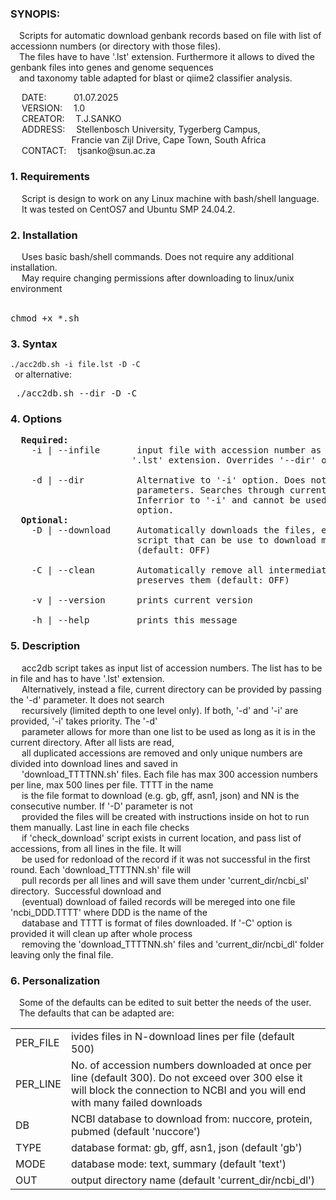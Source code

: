 <p><h3>SYNOPIS:</h3>
&emsp;Scripts for automatic download genbank records based on file with list of accessionn numbers (or directory with those files).</br>
&emsp;The files have to have '.lst' extension. Furthermore it allows to dived the genbank files into genes and genome sequences</br>
&emsp;and taxonomy table adapted for blast or qiime2 classifier analysis.</p>
</body>
<p>
&emsp; DATE:   &emsp; &emsp; &nbsp;01.07.2025<br />
&emsp; VERSION:&emsp; 1.0<br />
&emsp; CREATOR:&emsp; T.J.SANKO<br />
&emsp; ADDRESS:&emsp; Stellenbosch University, Tygerberg Campus,<br />
        &emsp; &emsp; &emsp; &emsp; &emsp; &nbsp; Francie van Zijl Drive, Cape Town, South Africa<br />
&emsp; CONTACT:&emsp; tjsanko@sun.ac.za<br />

<h3>1. Requirements</h3>
&emsp; Script is design to work on any Linux machine with bash/shell language.</br>
&emsp; It was tested on CentOS7 and Ubuntu SMP 24.04.2.</br>

<h3>2. Installation</h3>
&emsp; Uses basic bash/shell commands. Does not require any additional installation.</br>
&emsp; May require changing permissions after downloading to linux/unix environment</br>
&emsp; <pre>chmod +x *.sh</pre>

<h3>3. Syntax</h3>
<code>./acc2db.sh -i file.lst -D -C</code><br>
&ensp;or alternative:<br />
<pre>&emsp;./acc2db.sh --dir -D -C</pre>

<h3>4. Options</h3><pre>
  <b>Required:</b>
    -i | --infile       input file with accession number as a list. Has to have
                       '.lst' extension. Overrides '--dir' option.</br>
    -d | --dir          Alternative to '-i' option. Does not require any
                        parameters. Searches through current directory.
                        Inferrior to '-i' and cannot be used together with that
                        option.
  <b>Optional:</b>
    -D | --download     Automatically downloads the files, else it creates
                        script that can be use to download manually
                        (default: OFF)</br>
    -C | --clean        Automatically remove all intermediate file, else it
                        preserves them (default: OFF)</br>
    -v | --version      prints current version</br>
    -h | --help         prints this message
</pre>

<h3>5. Description</h3>
&emsp; acc2db script takes as input list of accession numbers. The list has to be in file and has to have '.lst' extension. </br>
&emsp; Alternatively, instead a file, current directory can be provided by passing the '-d' parameter. It does not search </br>
&emsp; recursively (limited depth to one level only). If both, '-d' and '-i' are provided, '-i' takes priority. The '-d'</br>
&emsp; parameter allows for more than one list to be used as long as it is in the current directory. After all lists are read,</br>
&emsp; all duplicated accessions are removed and only unique numbers are divided into download lines and saved in</br>
&emsp; 'download_TTTTNN.sh' files. Each file has max 300 accession numbers per line, max 500 lines per file. TTTT in the name</br>
&emsp; is the file format to download (e.g. gb, gff, asn1, json) and NN is the consecutive number. If '-D' parameter is not</br>
&emsp; provided the files will be created with instructions inside on hot to run them manually. Last line in each file checks</br>
&emsp; if 'check_download' script exists in current location, and pass list of accessions, from all lines in the file. It will</br>
&emsp; be used for redonload of the record if it was not successful in the first round. Each 'download_TTTTNN.sh' file will</br>
&emsp; pull records per all lines and will save them under 'current_dir/ncbi_sl' directory.&nbsp; Successful download and</br>
&emsp; (eventual) download of failed records will be mereged into one file 'ncbi_DDD.TTTT' where DDD is the name of the</br>
&emsp; database and TTTT is format of files downloaded. If '-C' option is provided it will clean up after whole process</br>
&emsp; removing the 'download_TTTTNN.sh' files and 'current_dir/ncbi_dl' folder leaving only the final file.</br>

<h3>6. Personalization</h3>
&emsp;Some of the defaults can be edited to suit better the needs of the user.<br />
&emsp;The defaults that can be adapted are:</br>

<table style="width:100%"> 
<tr><td>PER_FILE</td><td>ivides files in N-download lines per file (default 500)</td></tr>
<tr><td>PER_LINE</td><td>No. of accession numbers downloaded at once per line (default 300). Do not exceed over 300 else it will block the connection to NCBI and you will end with many failed downloads</td></tr>
<tr><td>DB </td><td>NCBI database to download from: nuccore, protein, pubmed (default 'nuccore')</td></tr>
<tr><td>TYPE</td><td>database format: gb, gff, asn1, json (default 'gb')</td></tr>
<tr><td>MODE</td><td>database mode: text, summary (default 'text')</td></tr>
<tr><td>OUT</td><td>output directory name (default 'current_dir/ncbi_dl')</td></tr>
</table></p></br>
